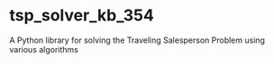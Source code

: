 # tsp_solver_kb_354
A Python library for solving the Traveling Salesperson Problem using various algorithms
